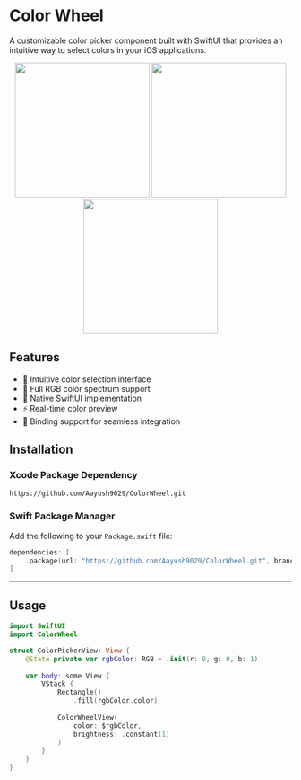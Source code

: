 # Color Wheel
A customizable color picker component built with SwiftUI that provides an intuitive way to select colors in your iOS applications.

<div align="center">
<img src="https://github.com/user-attachments/assets/fcb6eb5c-4ec4-4b56-ba78-7dbef45add46" width="240px"> <img src="https://github.com/user-attachments/assets/10c074fd-3fb0-4e97-9857-771056d4e3f4" width="240px"> <img src="https://github.com/user-attachments/assets/572752d9-b83f-472d-a68b-63e466a64275" width="240px">
</div>


## Features

- 🎨 Intuitive color selection interface
- 🌈 Full RGB color spectrum support
- 📱 Native SwiftUI implementation
- ⚡️ Real-time color preview
- 🔄 Binding support for seamless integration

## Installation

### Xcode Package Dependency
```
https://github.com/Aayush9029/ColorWheel.git
```

### Swift Package Manager

Add the following to your `Package.swift` file:

```swift
dependencies: [
    .package(url: "https://github.com/Aayush9029/ColorWheel.git", branch: "main")
]
```

---

## Usage

```swift
import SwiftUI
import ColorWheel

struct ColorPickerView: View {
    @State private var rgbColor: RGB = .init(r: 0, g: 0, b: 1)
    
    var body: some View {
        VStack {
            Rectangle()
                .fill(rgbColor.color)
            
            ColorWheelView(
                color: $rgbColor,
                brightness: .constant(1)
            )
        }
    }
}

```



